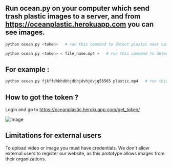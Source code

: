## Run ocean.py on your computer which send trash plastic images to a server, and from https://oceanplastic.herokuapp.com you can see images.

```python
python ocean.py <token>   # run this command to detect plastic near camera 
```

```python
python ocean.py <token> < file_name.mp4 >   # run this command to detect plastic from < file_name.mp4 > 
```
## For example :
```python
python ocean.py fjkffdhbhdbhjdbhjdvhjdvjg56565 plastic.mp4   # run this command to detect plastic from < file_name.mp4 > 
```

## How to got the token ?

Login and go to https://oceanplastic.herokuapp.com/get_token/

![image](https://user-images.githubusercontent.com/55041104/196272343-91818455-920d-484a-adcb-3f46b951624d.png)


## Limitations for external users

To upload video or image you must have credentials. We don't allow external users to register our website, as this prototype allows images from their organizations.